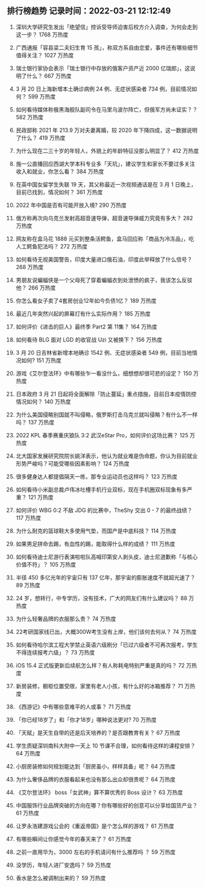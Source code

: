 
## 排行榜趋势 记录时间：2022-03-21 12:12:49
  
  1. 深圳大学研究生发出「绝望信」控诉受导师迫害后校方介入调查，为何会走到这一步？ 1768 万热度
    
  2. 广西通报「容县梁二夫妇生育 15 孩」，称双方系自由恋爱，事件还有哪些细节值得关注？ 1027 万热度
    
  3. 瑞士银行家协会表示「瑞士银行中存放的俄客户资产近 2000 亿瑞郎」，这说明了什么？ 667 万热度
    
  4. 3 月 20 日上海新增本土确诊病例 24 例、无症状感染者 734 例，目前情况如何？ 599 万热度
    
  5. 如何看待媒体称俄黑海舰队副司令在马里乌波尔阵亡，但俄军方尚未证实？？ 582 万热度
    
  6. 民政部称 2021 年 213.9 万对夫妻离婚，较 2020 年下降四成，这一数据说明了什么？ 419 万热度
    
  7. 为什么现在二三十岁的年轻人，外貌上的年龄特征没那么明显了？ 412 万热度
    
  8. 施一公直播回应西湖大学本科专业多「天坑」，建议学生和家长不要过多关注收入和就业，你怎么看？ 384 万热度
    
  9. 在英中国女留学生失联 19 天，其父称最近一次视频通话是在 3 月 1 日晚上，目前已找到，情况如何？ 361 万热度
    
  10. 2022 年中国是否有可能开放入境? 290 万热度
    
  11. 俄方称再次向乌克兰发射高超音速导弹，超音速导弹威力究竟有多大？ 282 万热度
    
  12. 网友称在盒马花 1888 元买到整条活鳄鱼，盒马回应称「商品为冷冻品」，吃人工鳄鱼犯法吗？ 272 万热度
    
  13. 如何看待无视美国警告，印度大量进口俄石油，印度此举释放了什么信号？ 268 万热度
    
  14. 男朋友说蝙蝠侠是一个父母死了穿着蝙蝠衣到处泄愤的疯子，我该怎么反驳他？ 266 万热度
    
  15. 你怎么看女子卖了4套房创业12年如今负债1亿？ 189 万热度
    
  16. 最近几年突然兴起的屏幕灯有什么实际作用？ 185 万热度
    
  17. 如何评价《进击的巨人》最终季 Part2 第 11集？ 164 万热度
    
  18. 如何看待 BLG 面对 LGD 的收官战 Uzi 又被换下？ 156 万热度
    
  19. 3 月 20 日吉林省新增本地确诊 1542 例、无症状感染者 549 例，目前当地情况如何? 151 万热度
    
  20. 游戏《艾尔登法环》中有哪些乍一看没什么，细想想却很可悲的设定？ 150 万热度
    
  21. 日本政府 3 月 21 日起将全面解除「防止蔓延」重点措施，目前日本疫情防控情况如何？ 140 万热度
    
  22. 为什么美国侵略别国就不叫侵略，俄罗斯打击乌克兰就叫侵略？有什么不一样吗？ 137 万热度
    
  23. 2022 KPL 春季赛重庆狼队 3:2 武汉eStar Pro，如何评价这场比赛？ 125 万热度
    
  24. 北大国家发展研究院院长姚洋表示，他认为就业难是伪命题，你认为目前就业形势严峻吗？可能受哪些因素影响？ 124 万热度
    
  25. 很多健身达人都提倡隔天一练，那专业运动员也这样吗？ 123 万热度
    
  26. 如何看待小米副总裁卢伟冰吐槽手机行业双标，现在手机圈双标现象有多严重？ 121 万热度
    
  27. 如何评价 WBG 0:2 不敌 JDG 的比赛中，TheShy 交出 0 - 7 的最终战绩？ 117 万热度
    
  28. 为什么耐克的篮球鞋大多使用气垫，而国产是中底科技？ 114 万热度
    
  29. 如果男足拼命去踢，有血性的踢，能取得什么样的成绩？ 111 万热度
    
  30. 如何看待迪士尼游行表演啦啦队高喊印第安人剥头皮，迪士尼道歉称「与核心价值不符」？ 105 万热度
    
  31. 半径 450 多亿光年的宇宙只有 137 亿年，那宇宙的膨胀速度不就超光速了？ 89 万热度
    
  32. 24 岁，想转行，中专学历，没有技术，广大的网友们有什么建议吗？ 88 万热度
    
  33. 为什么轻奢品牌的衣服那么贵？ 74 万热度
    
  34. 22考研国家线已出，大概300W考生没有上岸，他们该何去何从？ 74 万热度
    
  35. 如何看待哈尔滨工程大学禁止英语六级刷分「已过六级者不可再次报考，学生不得连续报考六级」？ 73 万热度
    
  36. iOS 15.4 正式版更新后续航怎么样？有人称耗电特别严重是真的吗？ 72 万热度
    
  37. 新房装修，橱柜位置受限，家里有老人小孩，有什么好的冰箱推荐？ 71 万热度
    
  38. 《西游记》中有哪些意难平的人或事？ 71 万热度
    
  39. 「你已经18岁了」和「你才18岁」哪种说法更对? 70 万热度
    
  40. 「天赋」是天生自带的还是后天培养的？是否跟教育有关？ 67 万热度
    
  41. 学生质疑深圳南科大附中一天上 10 节课不合理，如何看待这样的课程安排？ 64 万热度
    
  42. 小厨房装修如何规划能达到「厨房虽小，样样具备」呢？ 64 万热度
    
  43. 为什么奢侈品牌的衣服看起来也没有那么出众却很贵呢？ 64 万热度
    
  44. 《艾尔登法环》 boss「女武神」算不算优秀的 Boss 设计？ 63 万热度
    
  45. 中国服饰行业品牌突破的方向在哪？你有哪些好的创意可以分享给国货产业？ 61 万热度
    
  46. 让罗永浩建游戏公会的《重返帝国》是个怎么样的游戏？ 61 万热度
    
  47. 有哪些瞬间让你感觉今年的春天来了？ 61 万热度
    
  48. 之前一直用华为，3000 左右的手机请问有什么推荐吗 ？ 59 万热度
    
  49. 没学历，年轻人进厂安逸吗？ 59 万热度
    
  50. 香水是怎么被调制出来的？ 59 万热度
    
